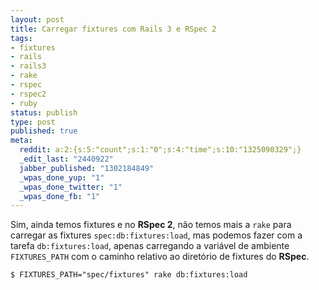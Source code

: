 ```yaml
---
layout: post
title: Carregar fixtures com Rails 3 e RSpec 2
tags:
- fixtures
- rails
- rails3
- rake
- rspec
- rspec2
- ruby
status: publish
type: post
published: true
meta:
  reddit: a:2:{s:5:"count";s:1:"0";s:4:"time";s:10:"1325090329";}
  _edit_last: "2440922"
  jabber_published: "1302184849"
  _wpas_done_yup: "1"
  _wpas_done_twitter: "1"
  _wpas_done_fb: "1"
---
```

Sim, ainda temos fixtures e no **RSpec 2**, não temos mais a `rake` para carregar as fixtures `spec:db:fixtures:load`, mas podemos fazer com a tarefa `db:fixtures:load`, apenas carregando a variável de ambiente `FIXTURES_PATH` com o caminho relativo ao diretório de fixtures do **RSpec**.

	$ FIXTURES_PATH="spec/fixtures" rake db:fixtures:load
